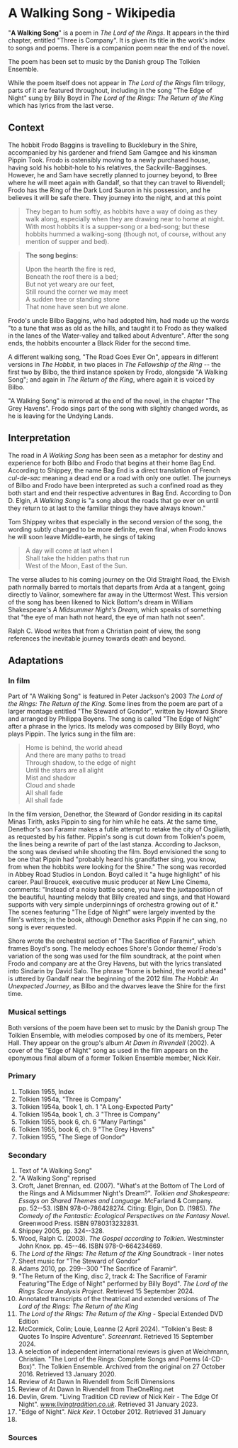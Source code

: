 A Walking Song - Wikipedia
==========================

"**A Walking Song**" is a poem in *The Lord of the Rings*. It appears in
the third chapter, entitled "Three is Company". It is given its title in
the work's index to songs and poems. There is a companion poem near the
end of the novel.

The poem has been set to music by the Danish group The Tolkien Ensemble.

While the poem itself does not appear in *The Lord of the Rings* film
trilogy, parts of it are featured throughout, including in the song "The
Edge of Night" sung by Billy Boyd in *The Lord of the Rings: The Return
of the King* which has lyrics from the last verse.

Context
-------

The hobbit Frodo Baggins is travelling to Bucklebury in the Shire,
accompanied by his gardener and friend Sam Gamgee and his kinsman Pippin
Took. Frodo is ostensibly moving to a newly purchased house, having sold
his hobbit-hole to his relatives, the Sackville-Bagginses. However, he
and Sam have secretly planned to journey beyond, to Bree where he will
meet again with Gandalf, so that they can travel to Rivendell; Frodo has
the Ring of the Dark Lord Sauron in his possession, and he believes it
will be safe there. They journey into the night, and at this point

> They began to hum softly, as hobbits have a way of doing as they walk
> along, especially when they are drawing near to home at night. With
> most hobbits it is a supper-song or a bed-song; but these hobbits
> hummed a walking-song (though not, of course, without any mention of
> supper and bed).

> **The song begins:**
>
> Upon the hearth the fire is red,\
> Beneath the roof there is a bed;\
> But not yet weary are our feet,\
> Still round the corner we may meet\
> A sudden tree or standing stone\
> That none have seen but we alone.

Frodo's uncle Bilbo Baggins, who had adopted him, had made up the words
"to a tune that was as old as the hills, and taught it to Frodo as they
walked in the lanes of the Water-valley and talked about Adventure".
After the song ends, the hobbits encounter a Black Rider for the second
time.

A different walking song, "The Road Goes Ever On", appears in different
versions in *The Hobbit*, in two places in *The Fellowship of the Ring*
-- the first two by Bilbo, the third instance spoken by Frodo, alongside
"A Walking Song"; and again in *The Return of the King*, where again it
is voiced by Bilbo.

"A Walking Song" is mirrored at the end of the novel, in the chapter
"The Grey Havens". Frodo sings part of the song with slightly changed
words, as he is leaving for the Undying Lands.

Interpretation
--------------

The road in *A Walking Song* has been seen as a metaphor for destiny and
experience for both Bilbo and Frodo that begins at their home Bag End.
According to Shippey, the name Bag End is a direct translation of French
*cul-de-sac* meaning a dead end or a road with only one outlet. The
journeys of Bilbo and Frodo have been interpreted as such a confined
road as they both start and end their respective adventures in Bag End.
According to Don D. Elgin, *A Walking Song* is "a song about the roads
that go ever on until they return to at last to the familiar things they
have always known."

Tom Shippey writes that especially in the second version of the song,
the wording subtly changed to be more definite, even final, when Frodo
knows he will soon leave Middle-earth, he sings of taking

> A day will come at last when I\
> Shall take the hidden paths that run\
> West of the Moon, East of the Sun.

The verse alludes to his coming journey on the Old Straight Road, the
Elvish path normally barred to mortals that departs from Arda at a
tangent, going directly to Valinor, somewhere far away in the Uttermost
West. This version of the song has been likened to Nick Bottom's dream
in William Shakespeare's *A Midsummer Night's Dream*, which speaks of
something that "the eye of man hath not heard, the eye of man hath not
seen".

Ralph C. Wood writes that from a Christian point of view, the song
references the inevitable journey towards death and beyond.

Adaptations
-----------

### In film

Part of "A Walking Song" is featured in Peter Jackson's 2003 *The Lord
of the Rings: The Return of the King*. Some lines from the poem are part
of a larger montage entitled "The Steward of Gondor", written by Howard
Shore and arranged by Philippa Boyens. The song is called "The Edge of
Night" after a phrase in the lyrics. Its melody was composed by Billy
Boyd, who plays Pippin. The lyrics sung in the film are:

> Home is behind, the world ahead\
> And there are many paths to tread\
> Through shadow, to the edge of night\
> Until the stars are all alight\
> Mist and shadow\
> Cloud and shade\
> All shall fade\
> All shall fade

In the film version, Denethor, the Steward of Gondor residing in its
capital Minas Tirith, asks Pippin to sing for him while he eats. At the
same time, Denethor's son Faramir makes a futile attempt to retake the
city of Osgiliath, as requested by his father. Pippin's song is cut down
from Tolkien's poem, the lines being a rewrite of part of the last
stanza. According to Jackson, the song was devised while shooting the
film. Boyd envisioned the song to be one that Pippin had "probably heard
his grandfather sing, you know, from when the hobbits were looking for
the Shire." The song was recorded in Abbey Road Studios in London. Boyd
called it "a huge highlight" of his career. Paul Broucek, executive
music producer at New Line Cinema, comments: "Instead of a noisy battle
scene, you have the juxtaposition of the beautiful, haunting melody that
Billy created and sings, and that Howard supports with very simple
underpinnings of orchestra growing out of it." The scenes featuring "The
Edge of Night" were largely invented by the film's writers; in the book,
although Denethor asks Pippin if he can sing, no song is ever requested.

Shore wrote the orchestral section of "The Sacrifice of Faramir", which
frames Boyd's song. The melody echoes Shore's Gondor theme/ Frodo's
variation of the song was used for the film soundtrack, at the point
when Frodo and company are at the Grey Havens, but with the lyrics
translated into Sindarin by David Salo. The phrase "home is behind, the
world ahead" is uttered by Gandalf near the beginning of the 2012 film
*The Hobbit: An Unexpected Journey*, as Bilbo and the dwarves leave the
Shire for the first time.

### Musical settings

Both versions of the poem have been set to music by the Danish group The
Tolkien Ensemble, with melodies composed by one of its members, Peter
Hall. They appear on the group's album *At Dawn in Rivendell* (2002). A
cover of the "Edge of Night" song as used in the film appears on the
eponymous final album of a former Tolkien Ensemble member, Nick Keir.

### Primary

1.  Tolkien 1955, Index
2.  Tolkien 1954a, "Three is Company"
3.  Tolkien 1954a, book 1, ch. 1 "A Long-Expected Party"
4.  Tolkien 1954a, book 1, ch. 3 "Three is Company"
5.  Tolkien 1955, book 6, ch. 6 "Many Partings"
6.  Tolkien 1955, book 6, ch. 9 "The Grey Havens"
7.  Tolkien 1955, "The Siege of Gondor"

### Secondary

1.  Text of "A Walking Song"
2.  "A Walking Song" reprised
3.  Croft, Janet Brennan, ed. (2007). "What's at the Bottom of The Lord
    of the Rings and A Midsummer Night's Dream?". *Tolkien and
    Shakespeare: Essays on Shared Themes and Language*. McFarland &
    Company. pp. 52--53. ISBN 978-0-786428274. Citing: Elgin, Don D.
    (1985). *The Comedy of the Fantastic: Ecological Perspectives on the
    Fantasy Novel*. Greenwood Press. ISBN 9780313232831.
4.  Shippey 2005, pp. 324--328.
5.  Wood, Ralph C. (2003). *The Gospel according to Tolkien*.
    Westminster John Knox. pp. 45--46. ISBN 978-0-664234669.
6.  *The Lord of the Rings: The Return of the King* Soundtrack - liner
    notes
7.  Sheet music for "The Steward of Gondor"
8.  Adams 2010, pp. 299--300 "The Sacrifice of Faramir".
9.  "The Return of the King, disc 2, track 4: The Sacrifice of Faramir
    Featuring"The Edge of Night\" performed by Billy Boyd\". *The Lord
    of the Rings Score Analysis Project*. Retrieved 15 September 2024.
10. Annotated transcripts of the theatrical and extended versions of
    *The Lord of the Rings: The Return of the King*
11. *The Lord of the Rings: The Return of the King* - Special Extended
    DVD Edition
12. McCormick, Colin; Louie, Leanne (2 April 2024). "Tolkien's Best: 8
    Quotes To Inspire Adventure". *Screenrant*. Retrieved 15
    September 2024.
13. A selection of independent international reviews is given at
    Weichmann, Christian. "The Lord of the Rings: Complete Songs and
    Poems (4-CD-Box)". The Tolkien Ensemble. Archived from the original
    on 27 October 2016. Retrieved 13 January 2020.
14. Review of At Dawn In Rivendell from Scifi Dimensions
15. Review of At Dawn In Rivendell from TheOneRing.net
16. Devlin, Grem. "Living Tradition CD review of Nick Keir - The Edge Of
    Night". *www.livingtradition.co.uk*. Retrieved 31 January 2023.
17. "Edge of Night". *Nick Keir*. 1 October 2012. Retrieved 31 January
18. 

### Sources
